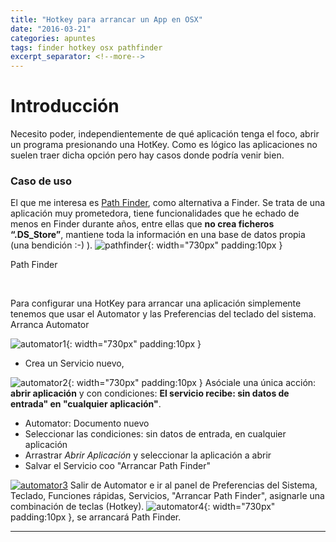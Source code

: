 ```yaml
---
title: "Hotkey para arrancar un App en OSX"
date: "2016-03-21"
categories: apuntes
tags: finder hotkey osx pathfinder
excerpt_separator: <!--more-->
---
```


# Introducción

Necesito poder, independientemente de qué aplicación tenga el foco, abrir un programa presionando una HotKey. Como es lógico las aplicaciones no suelen traer dicha opción pero hay casos donde podría venir bien.

### Caso de uso

El que me interesa es [Path Finder](http://www.cocoatech.com/pathfinder/), como alternativa a Finder. Se trata de una aplicación muy prometedora, tiene funcionalidades que he echado de menos en Finder durante años, entre ellas que **no crea ficheros “.DS_Store”**, mantiene toda la información en una base de datos propia (una bendición :-) ). ![pathfinder](/assets/img/original/pathfinder-150x150.png){: width="730px" padding:10px }

Path Finder

 

Para configurar una HotKey para arrancar una aplicación simplemente tenemos que usar el Automator y las Preferencias del teclado del sistema. Arranca Automator

![automator1](/assets/img/original/automator1.png){: width="730px" padding:10px }
- Crea un Servicio nuevo,

![automator2](/assets/img/original/automator2-1024x824.png){: width="730px" padding:10px } Asóciale una única acción: **abrir aplicación** y con condiciones: **El servicio recibe: sin datos de entrada" en "cualquier aplicación"**.

- Automator: Documento nuevo
- Seleccionar las condiciones: sin datos de entrada, en cualquier aplicación
- Arrastrar *Abrir Aplicación* y seleccionar la aplicación a abrir
- Salvar el Servicio coo "Arrancar Path Finder"

[![automator3](https://www.luispa.com/wp-content/uploads/2016/03/automator3.png)](https://www.luispa.com/wp-content/uploads/2016/03/automator3.png) Salir de Automator e ir al panel de Preferencias del Sistema, Teclado, Funciones rápidas, Servicios, "Arrancar Path Finder", asignarle una combinación de teclas (Hotkey). ![automator4](/assets/img/original/automator4.png){: width="730px" padding:10px }, se arrancará Path Finder.

* * *
